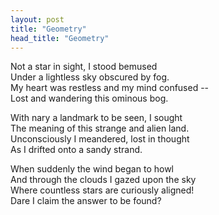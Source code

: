 ```yaml
---
layout: post
title: "Geometry"
head_title: "Geometry"
---
```


Not a star in sight, I stood bemused\
Under a lightless sky obscured by fog.\
My heart was restless and my mind confused --\
Lost and wandering this ominous bog.

With nary a landmark to be seen, I sought\
The meaning of this strange and alien land.\
Unconsciously I meandered, lost in thought\
As I drifted onto a sandy strand.

When suddenly the wind began to howl\
And through the clouds I gazed upon the sky\
Where countless stars are curiously aligned!\
Dare I claim the answer to be found?
